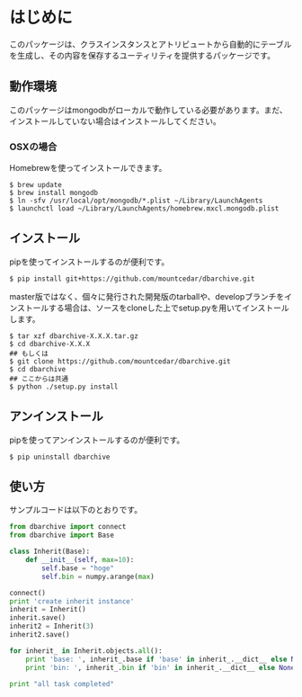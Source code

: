 # はじめに

このパッケージは、クラスインスタンスとアトリビュートから自動的にテーブルを生成し、その内容を保存するユーティリティを提供するパッケージです。

## 動作環境

このパッケージはmongodbがローカルで動作している必要があります。まだ、インストールしていない場合はインストールしてください。

### OSXの場合

Homebrewを使ってインストールできます。

```
$ brew update
$ brew install mongodb
$ ln -sfv /usr/local/opt/mongodb/*.plist ~/Library/LaunchAgents
$ launchctl load ~/Library/LaunchAgents/homebrew.mxcl.mongodb.plist
```

## インストール

pipを使ってインストールするのが便利です。

```
$ pip install git+https://github.com/mountcedar/dbarchive.git
```

master版ではなく、個々に発行された開発版のtarballや、developブランチをインストールする場合は、ソースをcloneした上でsetup.pyを用いてインストールします。

```
$ tar xzf dbarchive-X.X.X.tar.gz
$ cd dbarchive-X.X.X
## もしくは
$ git clone https://github.com/mountcedar/dbarchive.git
$ cd dbarchive
## ここからは共通
$ python ./setup.py install
```

## アンインストール

pipを使ってアンインストールするのが便利です。

```
$ pip uninstall dbarchive
```

## 使い方

サンプルコードは以下のとおりです。

```sample.py
from dbarchive import connect
from dbarchive import Base

class Inherit(Base):
    def __init__(self, max=10):
        self.base = "hoge"
        self.bin = numpy.arange(max)

connect()
print 'create inherit instance'
inherit = Inherit()
inherit.save()
inherit2 = Inherit(3)
inherit2.save()

for inherit_ in Inherit.objects.all():
    print 'base: ', inherit_.base if 'base' in inherit_.__dict__ else None
    print 'bin: ', inherit_.bin if 'bin' in inherit_.__dict__ else None

print "all task completed"
```
